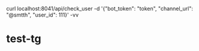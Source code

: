 curl localhost:8041/api/check_user -d '{"bot_token": "token", "channel_url": "@smtth", "user_id": 111}' -vv
# test-tg
